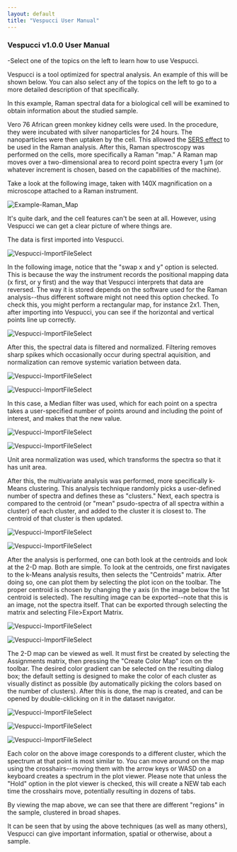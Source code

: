 ```yaml
---
layout: default
title: "Vespucci User Manual"
---
```

### Vespucci v1.0.0 User Manual
-Select one of the topics on the left to learn how to use Vespucci.

Vespucci is a tool optimized for spectral analysis. An example of this will be shown below. You can also select any of the topics on the left to go to a more detailed description of that specifically.

In this example, Raman spectral data for a biological cell will be examined to obtain information about the studied sample.

Vero 76 African green monkey kidney cells were used. In the procedure, they were incubated with silver nanoparticles for 24 hours. The nanoparticles were then uptaken by the cell. This allowed the [SERS effect](https://en.wikipedia.org/wiki/Surface-enhanced_Raman_spectroscopy) to be used in the Raman analysis. After this, Raman spectroscopy was performed on the cells, more specifically a Raman "map." A Raman map moves over a two-dimensional area to record point spectra every 1 µm (or whatever increment is chosen, based on the capabilities of the machine).

Take a look at the following image, taken with 140X magnification on a microscope attached to a Raman instrument.

![Example-Raman_Map](http://vespucciproject.org/Vespucci-docs/img/Example1_Raman_Map.png)

It's quite dark, and the cell features can't be seen at all. However, using Vespucci we can get a clear picture of where things are.

The data is first imported into Vespucci.

![Vespucci-ImportFileSelect](http://vespucciproject.org/Vespucci-docs/img/ImportFile1.png)

In the following image, notice that the "swap x and y" option is selected. This is because the way the instrument records the positional mapping data (x first, or y first) and the way that Vespucci interprets that data are reversed. The way it is stored depends on the software used for the Raman analysis--thus different software might not need this option checked. To check this, you might perform a rectangular map, for instance 2x1. Then, after importing into Vespucci, you can see if the horizontal and vertical points line up correctly.

![Vespucci-ImportFileSelect](http://vespucciproject.org/Vespucci-docs/img/Example2_Dataset_Import.png)

After this, the spectral data is filtered and normalized. Filtering removes sharp spikes which occasionally occur during spectral aquisition, and normalization can remove systemic variation between data.

![Vespucci-ImportFileSelect](http://vespucciproject.org/Vespucci-docs/img/Example3_Filter.png)

![Vespucci-ImportFileSelect](http://vespucciproject.org/Vespucci-docs/img/Example4_Filter_Select.png)

In this case, a Median filter was used, which for each point on a spectra takes a user-specified number of points around and including the point of interest, and makes that the new value.

![Vespucci-ImportFileSelect](http://vespucciproject.org/Vespucci-docs/img/Example4_Normalize.png)

![Vespucci-ImportFileSelect](http://vespucciproject.org/Vespucci-docs/img/Example5_Normalize_Select.png)

Unit area normalization was used, which transforms the spectra so that it has unit area.

After this, the multivariate analysis was performed, more specifically k-Means clustering. This analysis technique randomly picks a user-defined number of spectra and defines these as "clusters."  Next, each spectra is compared to the centroid (or "mean" psudo-spectra of all spectra within a cluster) of each cluster, and added to the cluster it is closest to. The centroid of that cluster is then updated.

![Vespucci-ImportFileSelect](http://vespucciproject.org/Vespucci-docs/img/Example6_kMeans.png)

![Vespucci-ImportFileSelect](http://vespucciproject.org/Vespucci-docs/img/Example7_kMeans_Select.png)

After the analysis is performed, one can both look at the centroids and look at the 2-D map. Both are simple. To look at the centroids, one first navigates to the k-Means analysis results, then selects the "Centroids" matrix. After doing so, one can plot them by selecting the plot icon on the toolbar. The proper centroid is chosen by changing the y axis (in the image below the 1st centroid is selected). The resulting image can be exported--note that this is an image, not the spectra itself. That can be exported through selecting the matrix and selecting File>Export Matrix.

![Vespucci-ImportFileSelect](http://vespucciproject.org/Vespucci-docs/img/Example8_Plot_Centroids.png)

![Vespucci-ImportFileSelect](http://vespucciproject.org/Vespucci-docs/img/Example9_Plot_Centroids_Select.png)

The 2-D map can be viewed as well. It must first be created by selecting the Assignments matrix, then pressing the "Create Color Map" icon on the toolbar. The desired color gradient can be selected on the resulting dialog box; the default setting is designed to make the color of each cluster as visually distinct as possible (by automatically picking the colors based on the number of clusters). After this is done, the map is created, and can be opened by double-cklicking on it in the dataset navigator.

![Vespucci-ImportFileSelect](http://vespucciproject.org/Vespucci-docs/img/Example10_Map_Assignments.png)

![Vespucci-ImportFileSelect](http://vespucciproject.org/Vespucci-docs/img/Example11_Map_Assignments_Select.png)

![Vespucci-ImportFileSelect](http://vespucciproject.org/Vespucci-docs/img/Example12_Color_Map_kMeans.png)

Each color on the above image coresponds to a different cluster, which the spectrum at that point is most similar to. You can move around on the map using the crosshairs--moving them with the arrow keys or WASD on a keyboard creates a spectrum in the plot viewer. Please note that unless the "Hold" option in the plot viewer is checked, this will create a NEW tab each time the crosshairs move, potentially resulting in dozens of tabs.

By viewing the map above, we can see that there are different "regions" in the sample, clustered in broad shapes.


It can be seen that by using the above techniques (as well as many others), Vespucci can give important information, spatial or otherwise, about a sample.
